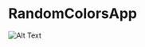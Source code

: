 # RandomColorsApp
![Alt Text](https://media0.giphy.com/media/DHUsoK1BkmfXi3dopG/giphy.gif?cid=790b7611429fc33ad198d7bf72798c0cf4b797e0d4637842&rid=giphy.gif&ct=g)
